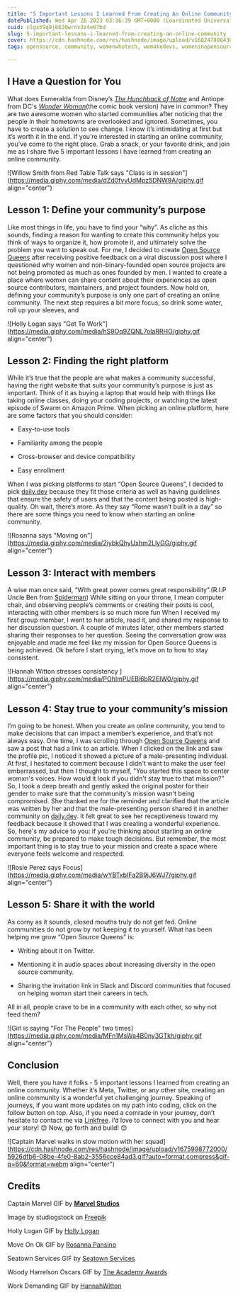 ```yaml
---
title: "5 Important Lessons I Learned From Creating An Online Community"
datePublished: Wed Apr 26 2023 03:36:39 GMT+0000 (Coordinated Universal Time)
cuid: clgx59q9j0820wrnv3z4e67bd
slug: 5-important-lessons-i-learned-from-creating-an-online-community
cover: https://cdn.hashnode.com/res/hashnode/image/upload/v1682478084309/fd032326-dcb5-4b62-bc0d-773e1812b092.png
tags: opensource, community, womenwhotech, wemakedevs, womeninopensource

---
```


## I Have a Question for You

What does Esmeralda from Disney’s [*The Hunchback of Notre*](https://disneys-the-hunchback-of-notre-dame-wiki.fandom.com/wiki/Esmeralda) and Antiope from DC's [*Wonder Woman*](https://dc.fandom.com/wiki/Antiope_(Prime_Earth))(the comic book version) have in common? They are two awesome women who started communities after noticing that the people in their hometowns are overlooked and ignored. Sometimes, you have to create a solution to see change. I know it’s intimidating at first but it’s worth it in the end. If you’re interested in starting an online community, you’ve come to the right place. Grab a snack, or your favorite drink, and join me as I share five 5 important lessons I have learned from creating an online community.

![Willow Smith from Red Table Talk says "Class is in session"](https://media.giphy.com/media/dZd0fvvUdMpz5DNW9A/giphy.gif align="center")

## Lesson 1: Define your community’s purpose

Like most things in life, you have to find your “why”. As cliche as this sounds, finding a reason for wanting to create this community helps you think of ways to organize it, how promote it, and ultimately solve the problem you want to speak out. For me, I decided to create [Open Source Queens](https://app.daily.dev/squads/opensourcequeens/ay9Tv4cYCMwzSIGvILfxHhqIuetuDIeO1jJ9o80h6hg) after receiving positive feedback on a viral discussion post where I questioned why women and non-binary-founded open source projects are not being promoted as much as ones founded by men. I wanted to create a place where womxn can share content about their experiences as open source contributors, maintainers, and project founders. Now hold on, defining your community’s purpose is only one part of creating an online community. The next step requires a bit more focus, so drink some water, roll up your sleeves, and

![Holly Logan says "Get To Work"](https://media.giphy.com/media/hS9Oq9ZQNL7olaRRHO/giphy.gif align="center")

## Lesson 2: Finding the right platform

While it’s true that the people are what makes a community successful, having the right website that suits your community’s purpose is just as important. Think of it as buying a laptop that would help with things like taking online classes, doing your coding projects, or watching the latest episode of Swarm on Amazon Prime. When picking an online platform, here are some factors that you should consider:

* Easy-to-use tools
    
* Familiarity among the people
    
* Cross-browser and device compatibility
    
* Easy enrollment
    

When I was picking platforms to start “Open Source Queens”, I decided to pick [daily.dev](https://daily.dev) because they fit those criteria as well as having guidelines that ensure the safety of users and that the content being posted is high-quality. Oh wait, there’s more. As they say “Rome wasn’t built in a day” so there are some things you need to know when starting an online community.

![Rosanna says "Moving on"](https://media.giphy.com/media/2iybkQhyUxhm2LlyGG/giphy.gif align="center")

## Lesson 3: Interact with members

A wise man once said, “With great power comes great responsibility”.(R.I.P Uncle Ben from [Spiderman](https://spiderman-films.fandom.com/wiki/Uncle_Ben_(Cliff_Robertson))) While sitting on your throne, I mean computer chair, and observing people’s comments or creating their posts is cool, interacting with other members is so much more fun When I received my first group member, I went to her article, read it, and shared my response to her discussion question. A couple of minutes later, other members started sharing their responses to her question. Seeing the conversation grow was enjoyable and made me feel like my mission for Open Source Queens is being achieved. Ok before I start crying, let’s move on to how to stay consistent.

![Hannah Witton stresses consistency ](https://media.giphy.com/media/POhImPUEBl6bR2EIW0/giphy.gif align="center")

## Lesson 4: Stay true to your community’s mission

I’m going to be honest. When you create an online community, you tend to make decisions that can impact a member’s experience, and that’s not always easy. One time, I was scrolling through [Open Source Queens](https://app.daily.dev/squads/opensourcequeens/ay9Tv4cYCMwzSIGvILfxHhqIuetuDIeO1jJ9o80h6hg) and saw a post that had a link to an article. When I clicked on the link and saw the profile pic, I noticed it showed a picture of a male-presenting individual. At first, I hesitated to comment because I didn't want to make the user feel embarrassed, but then I thought to myself, "You started this space to center womxn's voices. How would it look if you didn't stay true to that mission?” So, I took a deep breath and gently asked the original poster for their gender to make sure that the community's mission wasn't being compromised. She thanked me for the reminder and clarified that the article was written by her and that the male-presenting person shared it in another community on [daily.dev](http://daily.dev). It felt great to see her receptiveness toward my feedback because it showed that I was creating a wonderful experience. So, here's my advice to you: if you're thinking about starting an online community, be prepared to make tough decisions. But remember, the most important thing is to stay true to your mission and create a space where everyone feels welcome and respected.

![Rosie Perez says Focus](https://media.giphy.com/media/wYBTxbIFa2B9jJ6WJ7/giphy.gif align="center")

## Lesson 5: Share it with the world

As corny as it sounds, closed mouths truly do not get fed. Online communities do not grow by not keeping it to yourself. What has been helping me grow “Open Source Queens” is:

* Writing about it on Twitter.
    
* Mentioning it in audio spaces about increasing diversity in the open source community.
    
* Sharing the invitation link in Slack and Discord communities that focused on helping womxn start their careers in tech.
    

All in all, people crave to be in a community with each other, so why not feed them?

![Girl is saying "For The People" two times](https://media.giphy.com/media/MFn1MsWa4B0ny3GTkh/giphy.gif align="center")

## Conclusion

Well, there you have it folks - 5 important lessons I learned from creating an online community. Whether it’s Meta, Twitter, or any other site, creating an online community is a wonderful yet challenging journey. Speaking of journeys, if you want more updates on my path into coding, click on the follow button on top. Also, if you need a comrade in your journey, don’t hesitate to contact me via [Linkfree](https://linkfree.io/CBID2). I’d love to connect with you and hear your story! 😊 Now, go forth and build! 😊

![Captain Marvel walks in slow motion with her squad](https://cdn.hashnode.com/res/hashnode/image/upload/v1675998772000/5926dfb6-08be-4fe0-8ab2-3556cce84ad3.gif?auto=format,compress&gif-q=60&format=webm align="center")

## Credits

Captain Marvel GIF by [**Marvel Studios**](https://media.giphy.com/media/7E8np97nnvUijWsE0C/giphy.gif)

Image by studiogstock on [Freepik](https://www.freepik.com/free-vector/online-community_4979935.htm)

Holly Logan GIF by [Holly Logan](https://media.giphy.com/media/hS9Oq9ZQNL7olaRRHO/giphy.gif)

Move On Ok GIF by [Rosanna Pansino](https://media.giphy.com/media/2iybkQhyUxhm2LlyGG/giphy.gif)

Seatown Services GIF by [Seatown Services](https://media.giphy.com/media/MFn1MsWa4B0ny3GTkh/giphy.gif)

Woody Harrelson Oscars GIF by [The Academy Awards](https://media.giphy.com/media/wYBTxbIFa2B9jJ6WJ7/giphy.gif)

Work Demanding GIF by [HannahWitton](https://media.giphy.com/media/POhImPUEBl6bR2EIW0/giphy.gif)